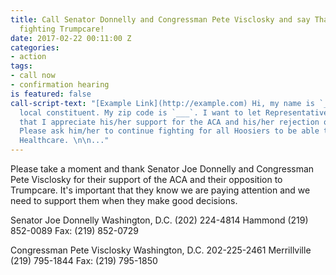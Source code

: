 ```yaml
---
title: Call Senator Donnelly and Congressman Pete Visclosky and say Thank you for
  fighting Trumpcare!
date: 2017-02-22 00:11:00 Z
categories:
- action
tags:
- call now
- confirmation hearing
is featured: false
call-script-text: "[Example Link](http://example.com) Hi, my name is `____`, I'm a
  local constituent. My zip code is `___`. I want to let Representative `_____` know
  that I appreciate his/her support for the ACA and his/her rejection of Trumpcare.
  Please ask him/her to continue fighting for all Hoosiers to be able to have affordable
  Healthcare. \n\n..."
---
```


Please take a moment and thank Senator Joe Donnelly and Congressman Pete Visclosky for their support of the ACA and their opposition to Trumpcare. It's important that they know we are paying attention and we need to support them when they make good decisions.

Senator Joe Donnelly
Washington, D.C. (202) 224-4814
Hammond (219) 852-0089
Fax: (219) 852-0729

Congressman Pete Visclosky 
Washington, D.C. 202-225-2461
Merrillville (219) 795-1844
Fax: (219) 795-1850
